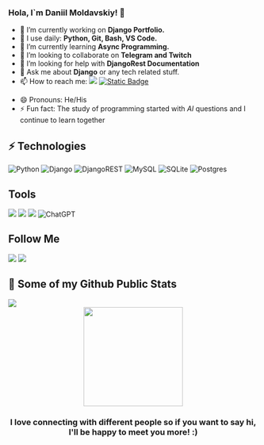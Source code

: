 ### Hola, I`m Daniil Moldavskiy! 👋

- 🔭 I’m currently working on **Django Portfolio.**
- 🚀 I use daily: **Python, Git, Bash, VS Code.**
- 🌱 I’m currently learning **Async Programming.**
- 👯 I’m looking to collaborate on **Telegram and Twitch**
- 🤔 I’m looking for help with **DjangoRest Documentation**
- 💬 Ask me about **Django** or any tech related stuff.
- 📫 How to reach me: [<img src="https://img.shields.io/badge/-@Sad_Manners-0088CC?style=flat&logo=Telegram&logoColor=white">](https://t.me/Sad_Manners) <a href="mailto:py@moldavskiy.ru">
  <img alt="Static Badge" src="https://img.shields.io/badge/py%40moldavskiy.ru-ffff52">
</a>


- 😄 Pronouns: He/His
- ⚡ Fun fact: The study of programming started with *AI* questions and I continue to learn together

## ⚡ Technologies
![Python](https://img.shields.io/badge/py-3670A0?style=for-the-badge&logo=python&logoColor=ffdd54) ![Django](https://img.shields.io/badge/django-%23092E20.svg?style=for-the-badge&logo=django&logoColor=white) ![DjangoREST](https://img.shields.io/badge/DJANGO-REST-ff1709?style=for-the-badge&logo=django&logoColor=white&color=ff1709&labelColor=gray) ![MySQL](https://img.shields.io/badge/mysql-000000.svg?style=for-the-badge&logo=mysql&logoColor=white) 
 	![SQLite](https://img.shields.io/badge/sqlite-%2307405e.svg?style=for-the-badge&logo=sqlite&logoColor=white) ![Postgres](https://img.shields.io/badge/postgres-%23316192.svg?style=for-the-badge&logo=postgresql&logoColor=white)
##  Tools
<img src="https://camo.githubusercontent.com/ee789fdcb588501cae8eade82ac9ed8bbd78069afb20ada7927c4764432fc40f/68747470733a2f2f696d672e736869656c64732e696f2f62616467652f2d4769742d626c61636b3f7374796c653d666c61742d737175617265266c6f676f3d676974"> <img src="https://camo.githubusercontent.com/ef6cf50bf9b90b26f298f3619057eb8b436363088459478449a6335fa8fe2184/68747470733a2f2f696d672e736869656c64732e696f2f62616467652f2d4769744875622d3138313731373f7374796c653d666c61742d737175617265266c6f676f3d676974687562"> [<img src="https://github.com/NoBadVibes79/NoBadVibes79/assets/130629231/6b5add86-5926-4c3a-954a-2e4eff658f7b">](https://code.visualstudio.com/) ![ChatGPT](https://img.shields.io/badge/chatGPT-74aa9c?style=for-the-badge&logo=openai&logoColor=white)

## Follow Me
[<img src="https://img.shields.io/badge/-GitHub-181717?style=flat-square&logo=github&logoColor=white">](https://github.com/NoBadVibes79) [<img src="https://img.shields.io/badge/-Superpon4ik-8e00ff?style=flat&logo=Twitch&logoColor=white">](https://www.twitch.tv/superpon4ik)

## 🔭 Some of my Github Public Stats
<img src="https://github-readme-stats.vercel.app/api?username=NoBadVibes79&&show_icons=true&title_color=ffb8c6&icon_color=bb2acf&text_color=00cfff&bg_color=151515">

<div align="center">
  <img src="https://media.giphy.com/media/v1.Y2lkPTc5MGI3NjExNXVkeXk2d2ZhZ3djdm5ybm9ya2gwNnA2OXJkMHE4OGlxNjBpdXFsbyZlcD12MV9pbnRlcm5hbF9naWZfYnlfaWQmY3Q9Zw/2ewlKbYV2NmiZRZbh3/giphy.gif" width="200"/>  
  <h3><b>I love connecting with different people</b> so if you want to say <b>hi, I'll be happy to meet you more! :)</b></h3>
  <img src="https://komarev.com/ghpvc/?username=NoBadVibes79&style=flat-square&color=blue" alt=""/>
</div>




